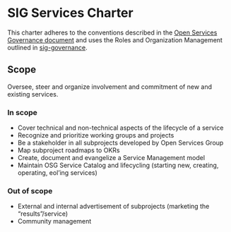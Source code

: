 # SIG Services Charter

This charter adheres to the conventions described in the [Open Services Governance document](https://github.com/open-services-group/community/blob/main/governance.md) and uses the Roles and Organization Management outlined in [sig-governance](https://github.com/open-services-group/community/blob/main/committee-steering/governance/sig-governance.md).

## Scope

Oversee, steer and organize involvement and commitment of new and existing services.

### In scope

* Cover technical and non-technical aspects of the lifecycle of a service
* Recognize and prioritize working groups and projects
* Be a stakeholder in all subprojects developed by Open Services Group
* Map subproject roadmaps to OKRs
* Create, document and evangelize a Service Management model
* Maintain OSG Service Catalog and lifecycling (starting new, creating, operating, eol’ing  services)

### Out of scope

* External and internal advertisement of subprojects (marketing the “results”/service)
* Community management
